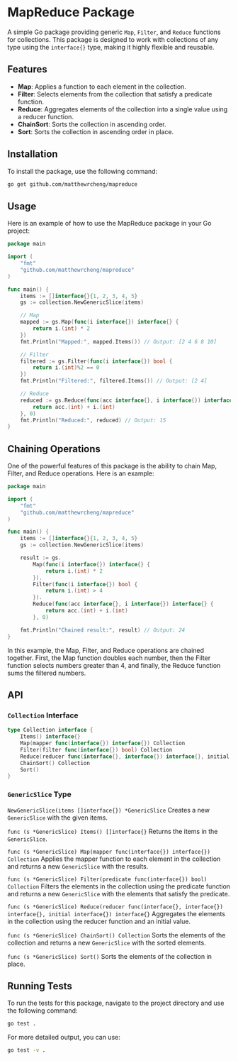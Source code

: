 # MapReduce Package

A simple Go package providing generic `Map`, `Filter`, and `Reduce` functions for collections. This package is designed to work with collections of any type using the `interface{}` type, making it highly flexible and reusable.

## Features

- **Map**: Applies a function to each element in the collection.
- **Filter**: Selects elements from the collection that satisfy a predicate function.
- **Reduce**: Aggregates elements of the collection into a single value using a reducer function.
- **ChainSort**: Sorts the collection in ascending order.
- **Sort**: Sorts the collection in ascending order in place.

## Installation

To install the package, use the following command:

```sh
go get github.com/matthewrcheng/mapreduce
```

## Usage
Here is an example of how to use the MapReduce package in your Go project:

```go
package main

import (
    "fmt"
    "github.com/matthewrcheng/mapreduce"
)

func main() {
    items := []interface{}{1, 2, 3, 4, 5}
    gs := collection.NewGenericSlice(items)

    // Map
    mapped := gs.Map(func(i interface{}) interface{} {
        return i.(int) * 2
    })
    fmt.Println("Mapped:", mapped.Items()) // Output: [2 4 6 8 10]

    // Filter
    filtered := gs.Filter(func(i interface{}) bool {
        return i.(int)%2 == 0
    })
    fmt.Println("Filtered:", filtered.Items()) // Output: [2 4]

    // Reduce
    reduced := gs.Reduce(func(acc interface{}, i interface{}) interface{} {
        return acc.(int) + i.(int)
    }, 0)
    fmt.Println("Reduced:", reduced) // Output: 15
}
```

## Chaining Operations
One of the powerful features of this package is the ability to chain Map, Filter, and Reduce operations. Here is an example:

```go
package main

import (
    "fmt"
    "github.com/matthewrcheng/mapreduce"
)

func main() {
    items := []interface{}{1, 2, 3, 4, 5}
    gs := collection.NewGenericSlice(items)

    result := gs.
        Map(func(i interface{}) interface{} {
            return i.(int) * 2
        }).
        Filter(func(i interface{}) bool {
            return i.(int) > 4
        }).
        Reduce(func(acc interface{}, i interface{}) interface{} {
            return acc.(int) + i.(int)
        }, 0)

    fmt.Println("Chained result:", result) // Output: 24
}
```

In this example, the Map, Filter, and Reduce operations are chained together. First, the Map function doubles each number, then the Filter function selects numbers greater than 4, and finally, the Reduce function sums the filtered numbers.

## API
### `Collection` Interface

```go
type Collection interface {
	Items() interface{}
	Map(mapper func(interface{}) interface{}) Collection
	Filter(filter func(interface{}) bool) Collection
	Reduce(reducer func(interface{}, interface{}) interface{}, initial interface{}) interface{}
	ChainSort() Collection
	Sort()
}
```

### `GenericSlice` Type
`NewGenericSlice(items []interface{}) *GenericSlice`
Creates a new `GenericSlice` with the given items.

`func (s *GenericSlice) Items() []interface{}`
Returns the items in the `GenericSlice`.

`func (s *GenericSlice) Map(mapper func(interface{}) interface{}) Collection`
Applies the mapper function to each element in the collection and returns a new `GenericSlice` with the results.

`func (s *GenericSlice) Filter(predicate func(interface{}) bool) Collection`
Filters the elements in the collection using the predicate function and returns a new `GenericSlice` with the elements that satisfy the predicate.

`func (s *GenericSlice) Reduce(reducer func(interface{}, interface{}) interface{}, initial interface{}) interface{}`
Aggregates the elements in the collection using the reducer function and an initial value.

`func (s *GenericSlice) ChainSort() Collection`
Sorts the elements of the collection and returns a new `GenericSlice` with the sorted elements.

`func (s *GenericSlice) Sort()`
Sorts the elements of the collection in place.

## Running Tests

To run the tests for this package, navigate to the project directory and use the following command:

```sh
go test .
```

For more detailed output, you can use:

```sh
go test -v .
```